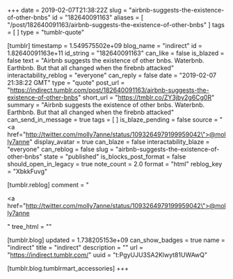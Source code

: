 +++
date = 2019-02-07T21:38:22Z
slug = "airbnb-suggests-the-existence-of-other-bnbs"
id = "182640091163"
aliases = [ "/post/182640091163/airbnb-suggests-the-existence-of-other-bnbs" ]
tags = [ ]
type = "tumblr-quote"

[tumblr]
timestamp = 1.549575502e+09
blog_name = "indirect"
id = 1.82640091163e+11
id_string = "182640091163"
can_like = false
is_blazed = false
text = "Airbnb suggests the existence of other bnbs. Waterbnb. Earthbnb. But that all changed when the firebnb attacked"
interactability_reblog = "everyone"
can_reply = false
date = "2019-02-07 21:38:22 GMT"
type = "quote"
post_url = "https://indirect.tumblr.com/post/182640091163/airbnb-suggests-the-existence-of-other-bnbs"
short_url = "https://tmblr.co/ZY3jby2g6Cg0R"
summary = "Airbnb suggests the existence of other bnbs. Waterbnb. Earthbnb. But that all changed when the firebnb attacked"
can_send_in_message = true
tags = [ ]
is_blaze_pending = false
source = "<a href=\"http://twitter.com/molly7anne/status/1093264979199959042\">@molly7anne</a>"
display_avatar = true
can_blaze = false
interactability_blaze = "everyone"
can_reblog = false
slug = "airbnb-suggests-the-existence-of-other-bnbs"
state = "published"
is_blocks_post_format = false
should_open_in_legacy = true
note_count = 2.0
format = "html"
reblog_key = "XbkkFuvg"

[tumblr.reblog]
comment = "<p><a href=\"http://twitter.com/molly7anne/status/1093264979199959042\">@molly7anne</a></p>"
tree_html = ""

[tumblr.blog]
updated = 1.738205153e+09
can_show_badges = true
name = "indirect"
title = "indirect"
description = ""
url = "https://indirect.tumblr.com/"
uuid = "t:PgyUJU3SA2Klwyt81UWAwQ"

[tumblr.blog.tumblrmart_accessories]
+++
